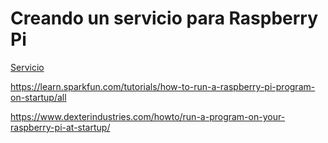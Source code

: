# Creando un servicio para Raspberry Pi

[Servicio](https://www.raspberrypi.org/documentation/linux/usage/systemd.md)

https://learn.sparkfun.com/tutorials/how-to-run-a-raspberry-pi-program-on-startup/all

https://www.dexterindustries.com/howto/run-a-program-on-your-raspberry-pi-at-startup/
